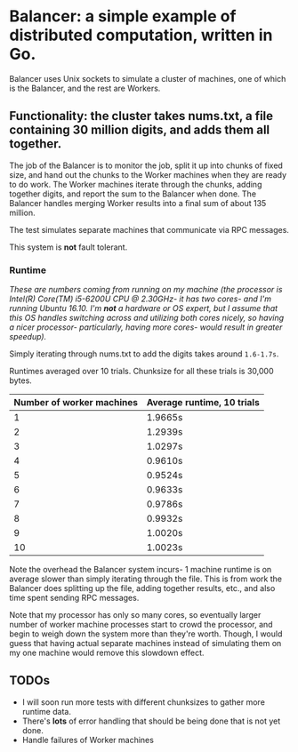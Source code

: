 # Balancer: a simple example of distributed computation, written in Go.

Balancer uses Unix sockets to simulate a cluster of machines, one of which is the Balancer, and the rest are Workers.

## Functionality: the cluster takes nums.txt, a file containing 30 million digits, and adds them all together.

The job of the Balancer is to monitor the job, split it up into chunks of fixed size, and hand out the chunks to the Worker machines when they are ready to do work. The Worker machines iterate through the chunks, adding together digits, and report the sum to the Balancer when done. The Balancer handles merging Worker results into a final sum of about 135 million.

The test simulates separate machines that communicate via RPC messages.

This system is **not** fault tolerant.

### Runtime

*These are numbers coming from running on my machine (the processor is Intel(R) Core(TM) i5-6200U CPU @ 2.30GHz- it has two cores- and I'm running Ubuntu 16.10. I'm **not** a hardware or OS expert, but I assume that this OS handles switching across and utilizing both cores nicely, so having a nicer processor- particularly, having more cores- would result in greater speedup).*

Simply iterating through nums.txt to add the digits takes around `1.6-1.7s`.

Runtimes averaged over 10 trials. Chunksize for all these trials is 30,000 bytes.

Number of worker machines | Average runtime, 10 trials
--------------------------|---------------------------
1 | 1.9665s
2 | 1.2939s
3 | 1.0297s
4 | 0.9610s
5 | 0.9524s
6 | 0.9633s
7 | 0.9786s
8 | 0.9932s
9 | 1.0020s
10 | 1.0023s

Note the overhead the Balancer system incurs- 1 machine runtime is on average slower than simply iterating through the file. This is from work the Balancer does splitting up the file, adding together results, etc., and also time spent sending RPC messages.

Note that my processor has only so many cores, so eventually larger number of worker machine processes start to crowd the processor, and begin to weigh down the system more than they're worth. Though, I would guess that having actual separate machines instead of simulating them on my one machine would remove this slowdown effect.



## TODOs

* I will soon run more tests with different chunksizes to gather more runtime data.
* There's **lots** of error handling that should be being done that is not yet done.
* Handle failures of Worker machines